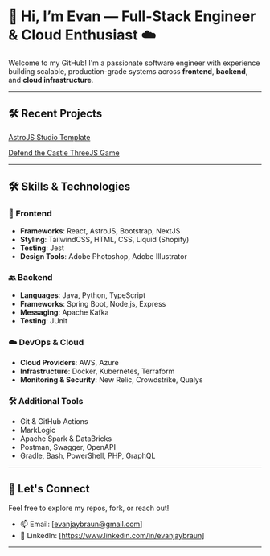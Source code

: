 # 👋 Hi, I’m Evan — Full-Stack Engineer & Cloud Enthusiast ☁️

Welcome to my GitHub! I'm a passionate software engineer with experience building scalable, production-grade systems across **frontend**, **backend**, and **cloud infrastructure**.

---

## 🛠️ Recent Projects
[AstroJS Studio Template](https://github.com/Evanjbraun/cheer_template_astro)

[Defend the Castle ThreeJS Game](https://github.com/Evanjbraun/defend_the_castle)

---

## 🛠️ Skills & Technologies

### 🎨 Frontend
- **Frameworks**: React, AstroJS, Bootstrap, NextJS
- **Styling**: TailwindCSS, HTML, CSS, Liquid (Shopify)
- **Testing**: Jest
- **Design Tools**: Adobe Photoshop, Adobe Illustrator

### 🔙 Backend
- **Languages**: Java, Python, TypeScript
- **Frameworks**: Spring Boot, Node.js, Express
- **Messaging**: Apache Kafka
- **Testing**: JUnit

### ☁️ DevOps & Cloud
- **Cloud Providers**: AWS, Azure
- **Infrastructure**: Docker, Kubernetes, Terraform
- **Monitoring & Security**: New Relic, Crowdstrike, Qualys

### 🛠️ Additional Tools
- Git & GitHub Actions  
- MarkLogic  
- Apache Spark & DataBricks  
- Postman, Swagger, OpenAPI  
- Gradle, Bash, PowerShell, PHP, GraphQL

---


## 🔗 Let's Connect

Feel free to explore my repos, fork, or reach out!

- 📫 Email: [evanjaybraun@gmail.com]
- 💼 LinkedIn: [https://www.linkedin.com/in/evanjaybraun]
---
